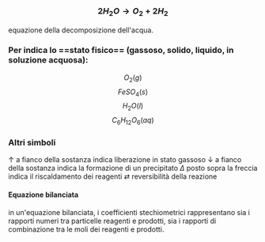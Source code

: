 ### $$2H_{2}O \to O_{2}+2H_{2}$$
equazione della decomposizione dell'acqua.

### Per indica lo ==stato fisico== (gassoso, solido, liquido, in soluzione acquosa):
$$O_{2}(g)$$
$$FeSO_{4}(s)$$
$$H_{2}O(l)$$
$$C_{6}H_{12}O_{6}(aq)$$

### Altri simboli
$\uparrow$ a fianco della sostanza indica liberazione in stato gassoso 
$\downarrow$ a fianco della sostanza indica la formazione di un precipitato
$\Delta$ posto sopra la freccia indica il riscaldamento dei reagenti
$\rightleftarrows$ reversibilità della reazione

#### Equazione bilanciata
in un'equazione bilanciata, i coefficienti stechiometrici rappresentano sia i rapporti numeri tra particelle reagenti e prodotti, sia i rapporti di combinazione tra le moli dei reagenti e prodotti.
